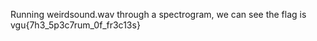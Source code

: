 

Running weirdsound.wav through a spectrogram, we can see the flag is
vgu{7h3_5p3c7rum_0f_fr3c13s}



